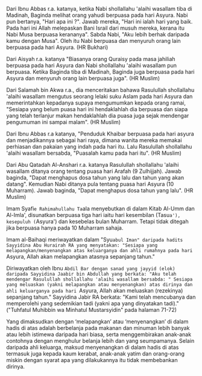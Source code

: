 Dari Ibnu Abbas r.a. katanya, ketika Nabi shollallahu 'alaihi wasallam tiba di Madinah, Baginda melihat orang yahudi berpuasa pada hari Asyura. Nabi pun bertanya, "Hari apa ini ?". Jawab mereka, "Hari ini ialah hari yang baik. Pada hari ini Allah melepaskan Bani Israil dari musuh mereka, kerana itu Nabi Musa berpuasa kerananya". Sabda Nabi, "Aku lebih berhak daripada kamu dengan Musa". Oleh itu Nabi berpuasa dan menyuruh orang lain berpuasa pada hari Asyura. (HR Bukhari)

Dari Aisyah r.a. katanya "Biasanya orang Quraisy pada masa jahiliah berpuasa pada hari Asyura dan Nabi shollallahu 'alaihi wasallam pun berpuasa. Ketika Baginda tiba di Madinah, Baginda juga berpuasa pada hari Asyura dan menyuruh orang lain berpuasa juga". (HR Muslim)

Dari Salamah bin Akwa r.a., dia menceritakan bahawa Rasulullah shollallahu 'alaihi wasallam mengutus seorang lelaki suku Aslam pada hari Asyura dan memerintahkan kepadanya supaya mengumumkan kepada orang ramai, "Sesiapa yang belum puasa hari ini hendaklahlah dia berpuasa dan siapa yang telah terlanjur makan hendaklahlah dia puasa juga sejak mendengar pengumuman ini sampai malam". (HR Muslim)

Dari Ibnu Abbas r.a katanya, "Penduduk Khaibar berpuasa pada hari asyura dan menjadikannya sebagai hari raya, dimana wanita mereka memakai perhiasan dan pakaian yang indah pada hari itu. Lalu Rasulullah shollallahu 'alaihi wasallam bersabda, "Puasalah kamu pada hari itu". (HR Muslim)

Dari Abu Qatadah Al-Anshari r.a. katanya Rasulullah shollallahu 'alaihi wasallam ditanya orang tentang puasa hari Arafah (9 Zulhijjah). Jawab baginda, "Dapat menghapus dosa tahun yang lalu dan tahun yang akan datang". Kemudian Nabi ditanya pula tentang puasa hari Asyura (10 Muharram). Jawab baginda, "Dapat menghapus dosa tahun yang lalu". (HR Muslim)

Imam Syafi`e Rahimahullahu Ta`ala menyebutkan di dalam Kitab Al-Umm dan Al-Imla', disunatkan berpuasa tiga hari iaitu hari kesembilan (Tasu`a'), kesepuluh (`Asyura') dan kesebelas bulan Muharram. Tetapi tidak ditegah jika berpuasa hanya pada 10 Muharram sahaja.

Imam al-Baihaqi meriwayatkan dalam "Syu`abul Iman" daripada hadits Sayyidina Abu Hurairah RA yang menyatakan: "Sesiapa yang melapangkan/menyenangkan atas keluarganya dan ahli rumahnya pada hari `Asyura, Allah akan melapangkan atasnya sepanjang tahun."

Diriwayatkan oleh Ibnu `Abdil Bar dengan sanad yang jayyid (elok) daripada Sayyidina Jaabir bin Abdullah yang berkata: "Aku telah mendengar Rasulullah shollallahu 'alaihi wasallam bersabda: " Sesiapa yang meluaskan (yakni melapangkan atau menyenangkan) atas dirinya dan ahli keluarganya pada hari `Asyura, Allah akan meluaskan (rezekinya) sepanjang tahun." Sayyidina Jabir RA berkata: "Kami telah mencubanya dan memperolehi yang sedemikian tadi (yakni apa yang dinyatakan tadi)." ("Tuhfatul Muhibbin wa Minhatul Mustarsyidin" pada halaman 71-72)

Yang dimaksudkan dengan ‘melapangkan’ atau ‘menyenangkan’ di dalam hadis di atas adalah berbelanja pada makanan dan minuman lebih banyak atau lebih istimewa daripada hari biasa, serta menggembirakan anak-anak contohnya dengan menghulur belanja lebih dan yang seumpamanya. Selain daripada ahli keluarga, maksud menyenangkan di dalam hadis di atas termasuk juga kepada kaum kerabat, anak-anak yatim dan orang-orang miskin dengan syarat apa yang dilakukannya itu tidak membebankan dirinya.
